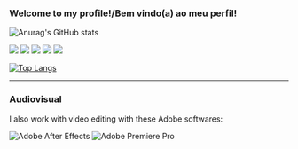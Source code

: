 ### Welcome to my profile!/Bem vindo(a) ao meu perfil!
![Anurag's GitHub stats](https://github-readme-stats.vercel.app/api?username=vinixxz1&show_icons=true&border_radius=10px&bg_color=0F110C&text_color=F4F3EE&custom_title=Github%20Stats&border_color=F4F3EE&icon_color=586F7C&title_color=FF715B&count_private=true)

![](https://img.shields.io/badge/HTML-239120?style=for-the-badge&logo=html5&logoColor=white)
![](https://img.shields.io/badge/CSS3-1572B6?style=for-the-badge&logo=css3&logoColor=white)
![](https://img.shields.io/badge/JavaScript-323330?style=for-the-badge&logo=javascript&logoColor=F7DF1E)
[<img src="https://img.shields.io/badge/Steam-000000?style=for-the-badge&logo=steam&logoColor=white">](https://steamcommunity.com/id/vinixxz/)
[<img src="https://img.shields.io/badge/Spotify-1ED760?&style=for-the-badge&logo=spotify&logoColor=white">](https://open.spotify.com/user/227nbrxmnnakgp6nqytsjlg3q?si=f7960f1a433e44ba)

[![Top Langs](https://github-readme-stats.vercel.app/api/top-langs/?username=vinixxz1&layout=compact&show_icons=true&border_radius=10px&bg_color=0F110C&text_color=F4F3EE&custom_title=Languages&border_color=F4F3EE&icon_color=586F7C&title_color=FF715B&count_private=true)](https://github.com/anuraghazra/github-readme-stats)
___

### Audiovisual

I also work with video editing with these Adobe softwares:

![Adobe After Effects](https://img.shields.io/badge/Adobe%20After%20Effects-9999FF.svg?style=for-the-badge&logo=Adobe%20After%20Effects&logoColor=white)
![Adobe Premiere Pro](https://img.shields.io/badge/Adobe%20Premiere%20Pro-9999FF.svg?style=for-the-badge&logo=Adobe%20Premiere%20Pro&logoColor=white)
